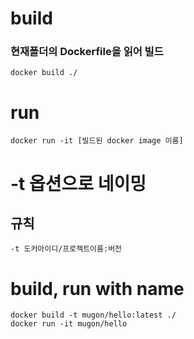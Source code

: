 # build
### 현재폴더의 Dockerfile을 읽어 빌드
```
docker build ./
```

# run
```
docker run -it [빌드된 docker image 이름]
```

# -t 옵션으로 네이밍
## 규칙
```
-t 도커아이디/프로젝트이름:버전
```

# build, run with name
```
docker build -t mugon/hello:latest ./
docker run -it mugon/hello      
```